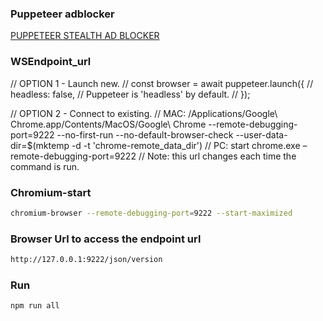 ### Puppeteer adblocker

[PUPPETEER STEALTH AD BLOCKER](https://stackoverflow.com/questions/75264181/how-to-fix-the-issue-puppeteer-use-isnt-a-function)

### WSEndpoint_url

// OPTION 1 - Launch new.
// const browser = await puppeteer.launch({
// headless: false, // Puppeteer is 'headless' by default.
// });

// OPTION 2 - Connect to existing.
// MAC: /Applications/Google\ Chrome.app/Contents/MacOS/Google\ Chrome --remote-debugging-port=9222 --no-first-run --no-default-browser-check --user-data-dir=$(mktemp -d -t 'chrome-remote_data_dir')
// PC: start chrome.exe –remote-debugging-port=9222
// Note: this url changes each time the command is run.

### Chromium-start

```bash
chromium-browser --remote-debugging-port=9222 --start-maximized
```

### Browser Url to access the endpoint url

```bash
http://127.0.0.1:9222/json/version
```

### Run

```bash
npm run all
```
